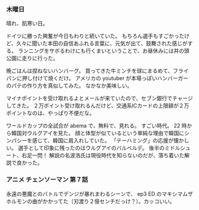 ### 木曜日

晴れ、肌寒い日。

ドイツに勝った興奮が今日もわりと続いていた。
もちろん選手もすごかったけど、久々に聞いた本田の自信あふれる言葉に、元気が出て、鼓舞された感じがする。
ランニングをサボるわけにも行くまいということで、お昼休みには井の頭公園に走りに行った。

晩ごはんは捏ねないハンバーグ。
買ってきた牛ミンチを球にまるめて、フライパンに押し付けて焼くだけ。
アメリカの youtuber が本場っぽいハンバーガーのパテの作り方を真似してみた。
なかなか美味しい。

マイナポイントを受け取れるよとメールが来ていたので、セブン銀行でチャージしてきた。
２万ポイント受け取れるんだけど、交通系ICカードの上限額が２万ポイントなのは、やっぱり不便だな。

ワールドカップの全試合が abema で、無料で、見れる。
すごい時代。
22 時から韓国対ウルグアイを見た。
顔と体型が似ているという単純な理由で韓国にシンパシーを感じて、韓国に肩入れしていた。
「テーハミング」の応援が懐かしい。
選手として印象に残ったのはウルグアイのバルベルデ。
後半のミドルシュート、右足一閃！
解説の名波浩氏は現役時代を知らないのだが、落ち着いた解説で良かった。

### アニメ チェンソーマン 第７話

永遠の悪魔とのバトルでデンジが暴れまわるシーンで、
ep3 ED のマキシマムザホルモンの曲がかかってた（刃渡り２億センチだっけ？）。カッコいい。
